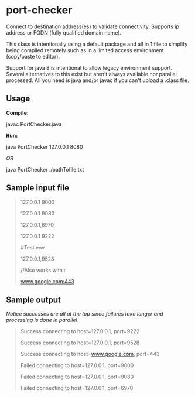 # port-checker
Connect to destination address(es) to validate connectivity.  Supports ip address or FQDN (fully qualified domain name).

This class is intentionally using a default package and all in 1 file to simplify being compiled remotely such as in a limited access environment (copy/paste to editor).

Support for java 8 is intentional to allow legacy environment support.  Several alternatives to this exist but aren't always available nor parallel processed.  All you need is java and/or javac if you can't upload a .class file.

## Usage

**Compile:**

javac PortChecker.java

**Run:**

java PortChecker 127.0.0.1 8080

_OR_

java PortChecker ./pathTofile.txt

## Sample input file

> 127.0.0.1      9000
> 
> 127.0.0.1 9080
> 
> 127.0.0.1,6970
> 
> 127.0.0.1	9222
> 
> #Test env
> 
> 127.0.0.1,9528
> 
> //Also works with :
> 
> www.google.com:443

## Sample output

_Notice successes are all at the top since failures take longer and processing is done in parallel_

> Success connecting to host=127.0.0.1, port=9222
> 
> Success connecting to host=127.0.0.1, port=9528
> 
> Success connecting to host=www.google.com, port=443
> 
> Failed connecting to host=127.0.0.1, port=9000
> 
> Failed connecting to host=127.0.0.1, port=9080
>
> Failed connecting to host=127.0.0.1, port=6970
> 

